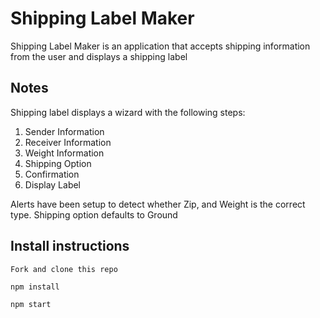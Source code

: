 # Shipping Label Maker

Shipping Label Maker is an application that accepts shipping information from the user and displays a shipping label

## Notes

Shipping label displays a wizard with the following steps:
1. Sender Information
2. Receiver Information
3. Weight Information
4. Shipping Option
5. Confirmation
6. Display Label

Alerts have been setup to detect whether Zip, and Weight is the correct type.
Shipping option defaults to Ground


## Install instructions

```
Fork and clone this repo
```

```
npm install
```

```
npm start
```